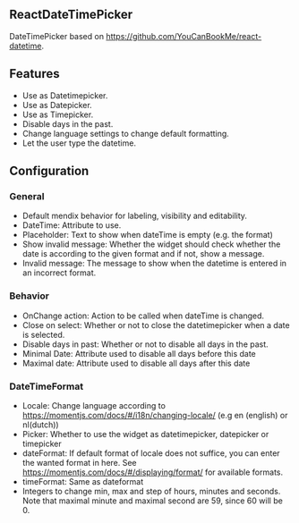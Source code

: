 ## ReactDateTimePicker
DateTimePicker based on https://github.com/YouCanBookMe/react-datetime.

## Features
- Use as Datetimepicker.
- Use as Datepicker.
- Use as Timepicker.
- Disable days in the past.
- Change language settings to change default formatting.
- Let the user type the datetime.

## Configuration
### General
- Default mendix behavior for labeling, visibility and editability.
- DateTime: Attribute to use.
- Placeholder: Text to show when dateTime is empty (e.g. the format)
- Show invalid message: Whether the widget should check whether the date is according to the given format and if not, show a message.
- Invalid message: The message to show when the datetime is entered in an incorrect format.

### Behavior
- OnChange action: Action to be called when dateTime is changed.
- Close on select: Whether or not to close the datetimepicker when a date is selected.
- Disable days in past: Whether or not to disable all days in the past.
- Minimal Date: Attribute used to disable all days before this date
- Maximal date: Attribute used to disable all days after this date

### DateTimeFormat
- Locale: Change language according to https://momentjs.com/docs/#/i18n/changing-locale/ (e.g en (english) or nl(dutch))
- Picker: Whether to use the widget as datetimepicker, datepicker or timepicker
- dateFormat: If default format of locale does not suffice, you can enter the wanted format in here. See https://momentjs.com/docs/#/displaying/format/ for available formats.
- timeFormat: Same as dateformat
- Integers to change min, max and step of hours, minutes and seconds. Note that maximal minute and maximal second are 59, since 60 will be 0.



